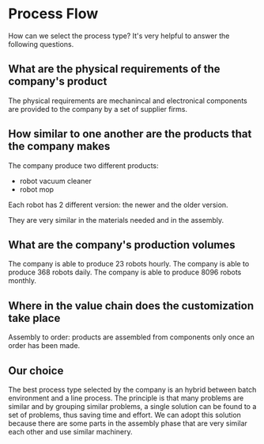# Process Flow

How can we select the process type?
It's very helpful to answer the following questions.

## What are the physical requirements of the company's product

The physical requirements are mechanincal and electronical components
are provided to the company by a set of supplier firms.

## How similar to one another are the products that the company makes

The company produce two different products:

- robot vacuum cleaner
- robot mop

Each robot has 2 different version: the newer and the older version.

They are very similar in the materials needed and in the assembly.

## What are the company's production volumes

The company is able to produce 23 robots hourly.
The company is able to produce 368 robots daily.
The company is able to produce 8096 robots monthly.

## Where in the value chain does the customization take place

Assembly to order: products are assembled from components only once an order has been made.

## Our choice

[//]: <> (Here you have to put image1)

The best process type selected by the company is an hybrid between batch environment and a line process.
The principle is that many problems are similar and by grouping similar problems, a single solution can be found to a set of problems, thus saving time and effort.
We can adopt this solution because there are some parts in the assembly phase that are very similar each other and use similar machinery.
